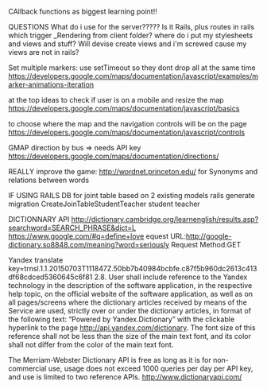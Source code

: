 CAllback functions as biggest learning point!!

QUESTIONS
What do i use for the server?????  Is it Rails, plus routes in rails which trigger _Rendering from client folder?
where do i put my stylesheets and views and stuff?
Will devise create views and i'm screwed cause my views are not in rails?




Set multiple markers: use setTimeout so they dont drop all at the same time
https://developers.google.com/maps/documentation/javascript/examples/marker-animations-iteration

at the top ideas to check if user is on a mobile and resize the map
https://developers.google.com/maps/documentation/javascript/basics

to choose where the map and the navigation controls will be on the page
https://developers.google.com/maps/documentation/javascript/controls


GMAP direction by bus => needs API key
https://developers.google.com/maps/documentation/directions/




REALLY improve the game: http://wordnet.princeton.edu/ for Synonyms and relations between words



IF USING RAILS DB
for joint table based on 2 existing models
rails generate migration CreateJoinTableStudentTeacher student teacher


DICTIONNARY API
http://dictionary.cambridge.org/learnenglish/results.asp?searchword=SEARCH_PHRASE&dict=L
https://www.google.com/#q=define+love
equest URL:http://google-dictionary.so8848.com/meaning?word=seriously
Request Method:GET

Yandex translate
key=trnsl.1.1.20150703T111847Z.50bb7b40984bcbfe.c87f5b960dc2613c413df68cdced5360645c6f81
2.8. 
User shall include reference to the Yandex technology in the description of the software application, in the respective help topic, on the official website of the software application, as well as on all pages/screens where the dictionary articles received by means of the Service are used, strictly over or under the dictionary articles, in format of the following text: “Powered by Yandex.Dictionary” with the clickable hyperlink to the page http://api.yandex.com/dictionary. The font size of this reference shall not be less than the size of the main text font, and its color shall not differ from the color of the main text font.

The Merriam-Webster Dictionary API is free as long as it is for non-commercial use, usage does not exceed 1000 queries per day per API key, and use is limited to two reference APIs.
http://www.dictionaryapi.com/